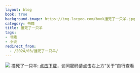 ```yaml
---
layout: blog
book: true
background-image: https://img.locyoo.com/book撞死了一只羊.jpg
category: 书籍
title: 撞死了一只羊
tags:
- 书籍
- 小说
redirect_from:
  - /2024/03/撞死了一只羊/
---
```

![](https://img.locyoo.com/book撞死了一只羊.jpg)
撞死了一只羊: <a name = "ref1" href="https://url18.ctfile.com/f/50983618-1323135400-9a1536?p=3619">点击下载</a>，访问密码请点击右上方“关于”自行查看